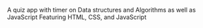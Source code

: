 A quiz app with timer on Data structures and Algorithms as well as JavaScript
Featuring HTML, CSS, and JavaScript 